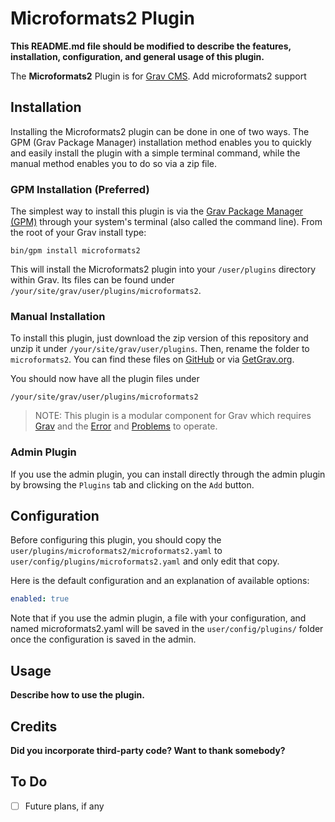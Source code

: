 # Microformats2 Plugin

**This README.md file should be modified to describe the features, installation, configuration, and general usage of this plugin.**

The **Microformats2** Plugin is for [Grav CMS](http://github.com/getgrav/grav). Add microformats2 support

## Installation

Installing the Microformats2 plugin can be done in one of two ways. The GPM (Grav Package Manager) installation method enables you to quickly and easily install the plugin with a simple terminal command, while the manual method enables you to do so via a zip file.

### GPM Installation (Preferred)

The simplest way to install this plugin is via the [Grav Package Manager (GPM)](http://learn.getgrav.org/advanced/grav-gpm) through your system's terminal (also called the command line).  From the root of your Grav install type:

    bin/gpm install microformats2

This will install the Microformats2 plugin into your `/user/plugins` directory within Grav. Its files can be found under `/your/site/grav/user/plugins/microformats2`.

### Manual Installation

To install this plugin, just download the zip version of this repository and unzip it under `/your/site/grav/user/plugins`. Then, rename the folder to `microformats2`. You can find these files on [GitHub](https://github.com/metbril/grav-plugin-microformats2) or via [GetGrav.org](http://getgrav.org/downloads/plugins#extras).

You should now have all the plugin files under

    /your/site/grav/user/plugins/microformats2
	
> NOTE: This plugin is a modular component for Grav which requires [Grav](http://github.com/getgrav/grav) and the [Error](https://github.com/getgrav/grav-plugin-error) and [Problems](https://github.com/getgrav/grav-plugin-problems) to operate.

### Admin Plugin

If you use the admin plugin, you can install directly through the admin plugin by browsing the `Plugins` tab and clicking on the `Add` button.

## Configuration

Before configuring this plugin, you should copy the `user/plugins/microformats2/microformats2.yaml` to `user/config/plugins/microformats2.yaml` and only edit that copy.

Here is the default configuration and an explanation of available options:

```yaml
enabled: true
```

Note that if you use the admin plugin, a file with your configuration, and named microformats2.yaml will be saved in the `user/config/plugins/` folder once the configuration is saved in the admin.

## Usage

**Describe how to use the plugin.**

## Credits

**Did you incorporate third-party code? Want to thank somebody?**

## To Do

- [ ] Future plans, if any

